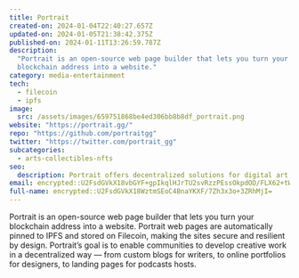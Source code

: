 ```yaml
---
title: Portrait
created-on: 2024-01-04T22:40:27.657Z
updated-on: 2024-01-05T21:38:42.375Z
published-on: 2024-01-11T13:26:59.787Z
description:
  "Portrait is an open-source web page builder that lets you turn your
  blockchain address into a website."
category: media-entertainment
tech:
  - filecoin
  - ipfs
image:
  src: /assets/images/659751868be4ed306bb8b8df_portrait.png
website: "https://portrait.gg/"
repo: "https://github.com/portraitgg"
twitter: "https://twitter.com/portrait_gg"
subcategories:
  - arts-collectibles-nfts
seo:
  description: Portrait offers decentralized solutions for digital art and collectibles.
email: encrypted::U2FsdGVkX18vbGYF+gpIkqlHJrTU2svRzzPEssOkpdOD/FLX62+tW9u3VoPp1V1w
full-name: encrypted::U2FsdGVkX18WztmSEoC4BnaYKXF/7Zh3x3o+3ZRhMjI=
---
```


Portrait is an open-source web page builder that lets you turn your blockchain address into a website. Portrait web pages are automatically pinned to IPFS and stored on Filecoin, making the sites secure and resilient by design. Portrait’s goal is to enable communities to develop creative work in a decentralized way –– from custom blogs for writers, to online portfolios for designers, to landing pages for podcasts hosts.

